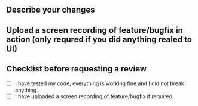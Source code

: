 ## Describe your changes

## Upload a screen recording of feature/bugfix in action (only requred if you did anything realed to UI)

## Checklist before requesting a review
- [ ] I have tested my code, everything is working fine and I did not break anything.
- [ ] I have uploaded a screen recording of feature/bugfix if required.
